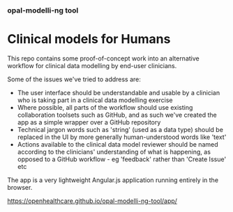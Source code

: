### opal-modelli-ng tool

# Clinical models for Humans

This repo contains some proof-of-concept work into an alternative workflow for clinical data modelling by end-user clinicians.

Some of the issues we've tried to address are:

* The user interface should be understandable and usable by a clinician who is taking part in a clinical data modelling exercise
* Where possible, all parts of the workflow should use existing collaboration toolsets such as GitHub, and as such we've created the app as a simple wrapper over a GitHub repository
* Technical jargon words such as 'string' (used as a data type) should be replaced in the UI by more generally human-understood words like 'text'
* Actions available to the clinical data model reviewer should be named according to the clinicians' understanding of what is happening, as opposed to a GitHub workflow - eg 'feedback' rather than 'Create Issue' etc

The app is a very lightweight Angular.js application running entirely in the browser.

https://openhealthcare.github.io/opal-modelli-ng-tool/app/
